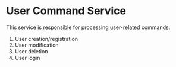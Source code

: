 # User Command Service  
This service is responsible for processing user-related commands:  
1. User creation/registration
2. User modification
3. User deletion
4. User login

